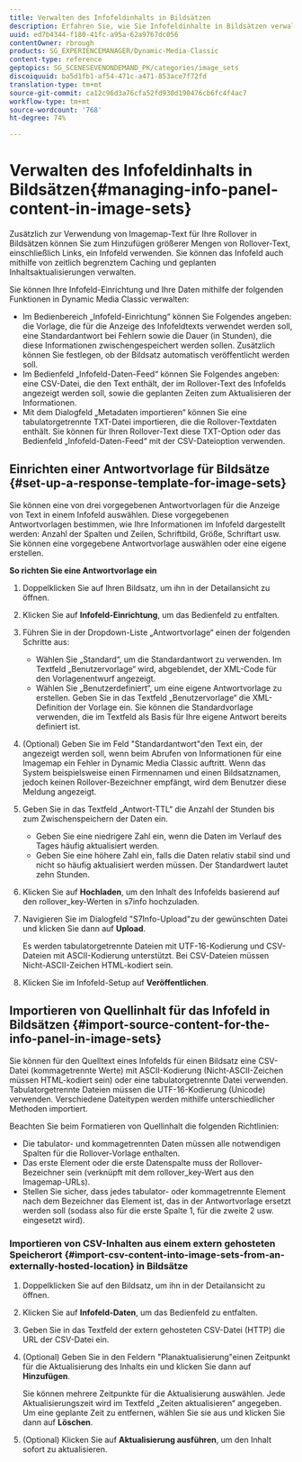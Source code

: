 ```yaml
---
title: Verwalten des Infofeldinhalts in Bildsätzen
description: Erfahren Sie, wie Sie Infofeldinhalte in Bildsätzen verwalten.
uuid: ed7b4344-f180-41fc-a95a-62a9767dc056
contentOwner: rbrough
products: SG_EXPERIENCEMANAGER/Dynamic-Media-Classic
content-type: reference
geptopics: SG_SCENESEVENONDEMAND_PK/categories/image_sets
discoiquuid: ba5d1fb1-af54-471c-a471-853ace7f72fd
translation-type: tm+mt
source-git-commit: ca12c96d3a76cfa52fd930d190476cb6fc4f4ac7
workflow-type: tm+mt
source-wordcount: '768'
ht-degree: 74%

---
```



# Verwalten des Infofeldinhalts in Bildsätzen{#managing-info-panel-content-in-image-sets}

Zusätzlich zur Verwendung von Imagemap-Text für Ihre Rollover in Bildsätzen können Sie zum Hinzufügen größerer Mengen von Rollover-Text, einschließlich Links, ein Infofeld verwenden. Sie können das Infofeld auch mithilfe von zeitlich begrenztem Caching und geplanten Inhaltsaktualisierungen verwalten.

Sie können Ihre Infofeld-Einrichtung und Ihre Daten mithilfe der folgenden Funktionen in Dynamic Media Classic verwalten:

* Im Bedienbereich „Infofeld-Einrichtung“ können Sie Folgendes angeben: die Vorlage, die für die Anzeige des Infofeldtexts verwendet werden soll, eine Standardantwort bei Fehlern sowie die Dauer (in Stunden), die diese Informationen zwischengespeichert werden sollen. Zusätzlich können Sie festlegen, ob der Bildsatz automatisch veröffentlicht werden soll.
* Im Bedienfeld „Infofeld-Daten-Feed“ können Sie Folgendes angeben: eine CSV-Datei, die den Text enthält, der im Rollover-Text des Infofelds angezeigt werden soll, sowie die geplanten Zeiten zum Aktualisieren der Informationen.
* Mit dem Dialogfeld „Metadaten importieren“ können Sie eine tabulatorgetrennte TXT-Datei importieren, die die Rollover-Textdaten enthält. Sie können für Ihren Rollover-Text diese TXT-Option oder das Bedienfeld „Infofeld-Daten-Feed“ mit der CSV-Dateioption verwenden.

## Einrichten einer Antwortvorlage für Bildsätze {#set-up-a-response-template-for-image-sets}

Sie können eine von drei vorgegebenen Antwortvorlagen für die Anzeige von Text in einem Infofeld auswählen. Diese vorgegebenen Antwortvorlagen bestimmen, wie Ihre Informationen im Infofeld dargestellt werden: Anzahl der Spalten und Zeilen, Schriftbild, Größe, Schriftart usw. Sie können eine vorgegebene Antwortvorlage auswählen oder eine eigene erstellen.

**So richten Sie eine Antwortvorlage ein**

1. Doppelklicken Sie auf Ihren Bildsatz, um ihn in der Detailansicht zu öffnen.
1. Klicken Sie auf **Infofeld-Einrichtung**, um das Bedienfeld zu entfalten.
1. Führen Sie in der Dropdown-Liste „Antwortvorlage“ einen der folgenden Schritte aus:

   * Wählen Sie „Standard“, um die Standardantwort zu verwenden. Im Textfeld „Benutzervorlage“ wird, abgeblendet, der XML-Code für den Vorlagenentwurf angezeigt.
   * Wählen Sie „Benutzerdefiniert“, um eine eigene Antwortvorlage zu erstellen. Geben Sie in das Textfeld „Benutzervorlage“ die XML-Definition der Vorlage ein. Sie können die Standardvorlage verwenden, die im Textfeld als Basis für Ihre eigene Antwort bereits definiert ist.

1. (Optional) Geben Sie im Feld &quot;Standardantwort&quot;den Text ein, der angezeigt werden soll, wenn beim Abrufen von Informationen für eine Imagemap ein Fehler in Dynamic Media Classic auftritt. Wenn das System beispielsweise einen Firmennamen und einen Bildsatznamen, jedoch keinen Rollover-Bezeichner empfängt, wird dem Benutzer diese Meldung angezeigt.
1. Geben Sie in das Textfeld „Antwort-TTL“ die Anzahl der Stunden bis zum Zwischenspeichern der Daten ein.

   * Geben Sie eine niedrigere Zahl ein, wenn die Daten im Verlauf des Tages häufig aktualisiert werden.
   * Geben Sie eine höhere Zahl ein, falls die Daten relativ stabil sind und nicht so häufig aktualisiert werden müssen. Der Standardwert lautet zehn Stunden.

1. Klicken Sie auf **Hochladen**, um den Inhalt des Infofelds basierend auf den rollover_key-Werten in s7info hochzuladen.
1. Navigieren Sie im Dialogfeld &quot;S7Info-Upload&quot;zu der gewünschten Datei und klicken Sie dann auf **Upload**.

   Es werden tabulatorgetrennte Dateien mit UTF-16-Kodierung und CSV-Dateien mit ASCII-Kodierung unterstützt. Bei CSV-Dateien müssen Nicht-ASCII-Zeichen HTML-kodiert sein.

1. Klicken Sie im Infofeld-Setup auf **Veröffentlichen**.

## Importieren von Quellinhalt für das Infofeld in Bildsätzen {#import-source-content-for-the-info-panel-in-image-sets}

Sie können für den Quelltext eines Infofelds für einen Bildsatz eine CSV-Datei (kommagetrennte Werte) mit ASCII-Kodierung (Nicht-ASCII-Zeichen müssen HTML-kodiert sein) oder eine tabulatorgetrennte Datei verwenden. Tabulatorgetrennte Dateien müssen die UTF-16-Kodierung (Unicode) verwenden. Verschiedene Dateitypen werden mithilfe unterschiedlicher Methoden importiert.

Beachten Sie beim Formatieren von Quellinhalt die folgenden Richtlinien:

* Die tabulator- und kommagetrennten Daten müssen alle notwendigen Spalten für die Rollover-Vorlage enthalten.
* Das erste Element oder die erste Datenspalte muss der Rollover-Bezeichner sein (verknüpft mit dem rollover_key-Wert aus den Imagemap-URLs).
* Stellen Sie sicher, dass jedes tabulator- oder kommagetrennte Element nach dem Bezeichner das Element ist, das in der Antwortvorlage ersetzt werden soll (sodass also für die erste Spalte $1$, für die zweite $2$ usw. eingesetzt wird).

### Importieren von CSV-Inhalten aus einem extern gehosteten Speicherort {#import-csv-content-into-image-sets-from-an-externally-hosted-location} in Bildsätze

1. Doppelklicken Sie auf den Bildsatz, um ihn in der Detailansicht zu öffnen.
1. Klicken Sie auf **Infofeld-Daten**, um das Bedienfeld zu entfalten.
1. Geben Sie in das Textfeld der extern gehosteten CSV-Datei (HTTP) die URL der CSV-Datei ein.
1. (Optional) Geben Sie in den Feldern &quot;Planaktualisierung&quot;einen Zeitpunkt für die Aktualisierung des Inhalts ein und klicken Sie dann auf **Hinzufügen**.

   Sie können mehrere Zeitpunkte für die Aktualisierung auswählen. Jede Aktualisierungszeit wird im Textfeld „Zeiten aktualisieren“ angegeben. Um eine geplante Zeit zu entfernen, wählen Sie sie aus und klicken Sie dann auf **Löschen**.

1. (Optional) Klicken Sie auf **Aktualisierung ausführen**, um den Inhalt sofort zu aktualisieren.

